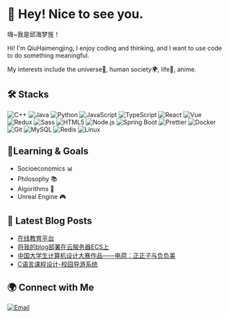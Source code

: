 # 👋 Hey! Nice to see you.
嗨~我是邱海梦旌！

Hi! I'm QiuHaimengjing, I enjoy coding and thinking, and I want to use code to do something meaningful.

My interests include the universe🌌, human society🌍, life🌱, anime.

## 🛠️ Stacks

![C++](https://img.shields.io/badge/-C++-00599C?style=flat-square&logo=c%2B%2B&logoColor=white)
![Java](https://img.shields.io/badge/-Java-007396?style=flat-square&logo=java&logoColor=white)
![Python](https://img.shields.io/badge/-Python-3776AB?style=flat-square&logo=python&logoColor=white)
![JavaScript](https://img.shields.io/badge/-JavaScript-F7DF1E?style=flat-square&logo=javascript&logoColor=black)
![TypeScript](https://img.shields.io/badge/-TypeScript-3178C6?style=flat-square&logo=typescript&logoColor=white)
![React](https://img.shields.io/badge/-React-45b8d8?style=flat-square&logo=react&logoColor=white)
![Vue](https://img.shields.io/badge/-Vue-4FC08D?style=flat-square&logo=vue.js&logoColor=white)
![Redux](https://img.shields.io/badge/-Redux-764ABC?style=flat-square&logo=redux&logoColor=white)
![Sass](https://img.shields.io/badge/-Sass-CC6699?style=flat-square&logo=sass&logoColor=white)
![HTML5](https://img.shields.io/badge/-HTML5-E34F26?style=flat-square&logo=html5&logoColor=white)
![Node.js](https://img.shields.io/badge/-Node.js-339933?style=flat-square&logo=node.js&logoColor=white)
![Spring Boot](https://img.shields.io/badge/-Spring%20Boot-6DB33F?style=flat-square&logo=spring-boot&logoColor=white)
![Prettier](https://img.shields.io/badge/-Prettier-8B5CF6?style=flat-square&logo=prettier&logoColor=white)
![Docker](https://img.shields.io/badge/-Docker-2496ED?style=flat-square&logo=docker&logoColor=white)
![Git](https://img.shields.io/badge/-Git-F05032?style=flat-square&logo=git&logoColor=white)
![MySQL](https://img.shields.io/badge/-MySQL-4479A1?style=flat-square&logo=mysql&logoColor=white)
![Redis](https://img.shields.io/badge/-Redis-D92C2F?style=flat-square&logo=redis&logoColor=white)
![Linux](https://img.shields.io/badge/-Linux-FCC624?style=flat-square&logo=linux&logoColor=black)

## 🌱Learning & Goals

- Socioeconomics 📊  
- Philosophy 📚  
- Algorithms 🧠  
- Unreal Engine 🎮

## 📕 Latest Blog Posts

<!-- BLOG-POST-LIST:START -->
- [在线教育平台](https://blog.invictusqiu.top/2024/05/27/OnlineEducation/)
- [将我的blog部署在云服务器ECS上](https://blog.invictusqiu.top/2023/04/15/DeployBlog/)
- [中国大学生计算机设计大赛作品——电荷：正正子与负负美](https://blog.invictusqiu.top/2023/03/18/ElectricCharge-zhengfumei/)
- [C语言课程设计-校园导游系统](https://blog.invictusqiu.top/2023/01/16/CampusGuideSystem/)
<!-- BLOG-POST-LIST:END -->

## 🌍 Connect with Me
[![Email](https://img.shields.io/badge/Email-qqdas522%40gmail.com-blue?style=flat-square&logo=gmail&logoColor=white)](mailto:qqdas522@gmail.com)

